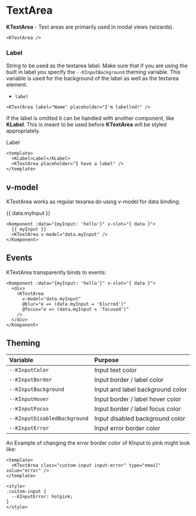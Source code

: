# TextArea

**KTextArea** - Text areas are primarily used in modal views (wizards).
<KTextArea />
```vue
<KTextArea />
```

### Label
String to be used as the textarea label. Make sure that if you are using the built in label you specify the `--KInputBackground` theming variable. This variable is used for the background of the label as well as the textarea element. 

- `label`

<KTextArea label="Name" placeholder="I'm labelled!" />

```vue
<KTextArea label="Name" placeholder="I'm labelled!" />
```

If the label is omitted it can be handled with another component, like **KLabel**. This is meant to be used before **KTextArea** will be styled appropriately. 

<KLabel>Label</KLabel>
<KTextArea placeholder="I have a label" />

```vue
<template>
  <KLabel>Label</KLabel>
  <KTextArea placeholder="I have a label" />
</template>
```
## v-model

KTextArea works as regular texarea do using v-model for data binding:

<Komponent :data="{myInput: 'hello'}" v-slot="{ data }">
  <div>
    {{ data.myInput }}
    <KTextArea 
      v-model="data.myInput"
      @blur="e => (data.myInput = 'blurred')" />
  </div>
</Komponent>

```vue
<Komponent :data="{myInput: 'hello'}" v-slot="{ data }">
  {{ myInput }}
  <KTextArea v-model="data.myInput" />
</Komponent>
```

## Events

KTextArea transparently binds to events:

<Komponent :data="{myInput: 'hello'}" v-slot="{ data }">
  <div>
    <KTextArea
      v-model="data.myInput"
      @blur="e => (data.myInput = 'blurred')"
      @focus="e => (data.myInput = 'focused')"
    />
  </div>
</Komponent>

```vue
<Komponent :data="{myInput: 'hello'}" v-slot="{ data }">
  <div>
    <KTextArea
      v-model="data.myInput"
      @blur="e => (data.myInput = 'blurred')"
      @focus="e => (data.myInput = 'focused')"
    />
  </div>
</Komponent>
```



## Theming
| Variable | Purpose
|:-------- |:-------
| `--KInputColor` | Input text color
| `--KInputBorder` | Input border / label color
| `--KInputBackground` | Input and label background color
| `--KInputHover` | Input border / label hover color
| `--KInputFocus` | Input border / label focus color
| `--KInputDisabledBackground` | Input disabled background color
| `--KInputError` | Input error border color


An Example of changing the error border color of KInput to pink might look like:

<template>
  <KTextArea class="custom-input input-error" type="email" value="error" />
</template>

```vue
<template>
  <KTextArea class="custom-input input-error" type="email" value="error" />
</template>

<style>
.custom-input {
  --KInputError: hotpink;
}
</style>
```

<style lang="scss">
.custom-input {
  --KInputError: hotpink;
}
</style>

